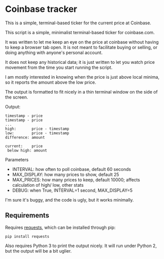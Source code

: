 Coinbase tracker
==========

This is a simple, terminal-based ticker for the current price at Coinbase.

This script is a simple, minimalist terminal-based ticker for 
 coinbase.com.

It was written to let me keep an eye on the price at coinbase
 without having to keep a browser tab open. It is not meant to
 facilitate buying or selling, or doing anything with anyone's
 personal account.

It does not keep any historical data; it is just written to let 
 you watch price movement from the time you start running the 
 script.

I am mostly interested in knowing when the price is just above
 local minima, so it reports the amount above the low price.

The output is formatted to fit nicely in a thin terminal window on
 the side of the screen.

Output:

    timestamp - price
    timestamp - price
    ...
    high:       price - timestamp
    low:        price - timestamp
    difference: amount

    current:    price
	 below high: amount

Parameters

- INTERVAL: how often to poll coinbase, default 60 seconds
- MAX_DISPLAY: how many prices to show, default 25
- MAX_PRICES: how many prices to keep, default 10000; 
   affects calculation of high/ low, other stats
- DEBUG: when True, INTERVAL=1 second, MAX_DISPLAY=5

I'm sure it's buggy, and the code is ugly, but it works minimally.

Requirements
---
Requires [requests](http://requests.readthedocs.org/en/latest/), which can be installed through pip:

    pip install requests

Also requires Python 3 to print the output nicely. It will run under Python 2, but the output will be a bit uglier.
